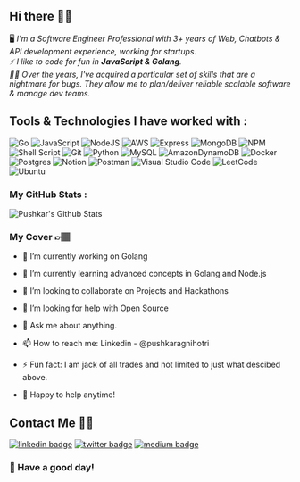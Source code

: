 ## Hi there 👋🏽

🖥 *I'm a Software Engineer Professional with 3+ years of Web, Chatbots & API development experience, working for startups. <br>
⚡ I like to code for fun in **JavaScript & Golang**. <br>
🤌🏽 Over the years, I've acquired a particular set of skills that are a nightmare for bugs. They allow me to plan/deliver reliable scalable software & manage dev teams.*

## Tools & Technologies I have worked with : 

![Go](https://img.shields.io/badge/go-%2300ADD8.svg?style=for-the-badge&logo=go&logoColor=white)
![JavaScript](https://img.shields.io/badge/JavaScript-323330?style=for-the-badge&logo=javascript&logoColor=F7DF1E)
![NodeJS](https://img.shields.io/badge/node.js-6DA55F?style=for-the-badge&logo=node.js&logoColor=white)
![AWS](https://img.shields.io/badge/AWS-%23FF9900.svg?style=for-the-badge&logo=amazon-aws&logoColor=white)
![Express](https://img.shields.io/badge/Express.js-000000?style=for-the-badge&logo=express&logoColor=white)
![MongoDB](https://img.shields.io/badge/MongoDB-4EA94B?style=for-the-badge&logo=mongodb&logoColor=white)
![NPM](https://img.shields.io/badge/npm-CB3837?style=for-the-badge&logo=npm&logoColor=white)
![Shell Script](https://img.shields.io/badge/shell_script-%23121011.svg?style=for-the-badge&logo=gnu-bash&logoColor=white)
![Git](https://img.shields.io/badge/git-%23F05033.svg?style=for-the-badge&logo=git&logoColor=white)
![Python](https://img.shields.io/badge/Python-FFD43B?style=for-the-badge&logo=python&logoColor=blue)
![MySQL](https://img.shields.io/badge/MySQL-005C84?style=for-the-badge&logo=mysql&logoColor=white)
![AmazonDynamoDB](https://img.shields.io/badge/Amazon%20DynamoDB-4053D6?style=for-the-badge&logo=Amazon%20DynamoDB&logoColor=white)
![Docker](https://img.shields.io/badge/docker-%230db7ed.svg?style=for-the-badge&logo=docker&logoColor=white)
![Postgres](https://img.shields.io/badge/postgres-%23316192.svg?style=for-the-badge&logo=postgresql&logoColor=white)
![Notion](https://img.shields.io/badge/Notion-%23000000.svg?style=for-the-badge&logo=notion&logoColor=white)
![Postman](https://img.shields.io/badge/Postman-FF6C37?style=for-the-badge&logo=postman&logoColor=white)
![Visual Studio Code](https://img.shields.io/badge/Visual%20Studio%20Code-0078d7.svg?style=for-the-badge&logo=visual-studio-code&logoColor=white)
![LeetCode](https://img.shields.io/badge/LeetCode-000000?style=for-the-badge&logo=LeetCode&logoColor=#d16c06)
![Ubuntu](https://img.shields.io/badge/Ubuntu-E95420?style=for-the-badge&logo=ubuntu&logoColor=white)

### My GitHub Stats : 

![Pushkar's Github Stats](https://github-readme-stats.vercel.app/api?username=pushkaragnihotri&show_icons=true&theme=dark)

<!--
**pushkaragnihotri/pushkaragnihotri** is a ✨ _special_ ✨ repository because its `README.md` (this file) appears on your GitHub profile.

Here are some ideas to get you started:

- 🔭 I’m currently working on ...
- 🌱 I’m currently learning ...
- 👯 I’m looking to collaborate on ...
- 🤔 I’m looking for help with ...
- 💬 Ask me about ...
- 📫 How to reach me: ...
- 😄 Pronouns: ...
- ⚡ Fun fact: ...
-->

### My Cover 👉🏽

- 🔭 I’m currently working on Golang
- 🌱 I’m currently learning advanced concepts in Golang and Node.js
- 👯 I’m looking to collaborate on Projects and Hackathons
- 🤔 I’m looking for help with Open Source
- 💬 Ask me about anything.
- 📫 How to reach me: Linkedin - @pushkaragnihotri
- ⚡ Fun fact: I am jack of all trades and not limited to just what descibed above.
  
- 💬 Happy to help anytime!

## Contact Me 🤙🏽

[![linkedin badge](https://img.shields.io/badge/Pushkar_Agnihotri-30302f?style=flat&logo=linkedin)](https://www.linkedin.com/in/pushkaragnihotri/)
[![twitter badge](https://img.shields.io/badge/@puxhkar-30302f?style=flat&logo=twitter)](https://twitter.com/puxhkar)
[![medium badge](https://img.shields.io/badge/Pushkar_Agnihotri-30302f?style=flat&logo=medium)](https://medium.com/@pushkaragnihotri)

### :rainbow: Have a good day!
